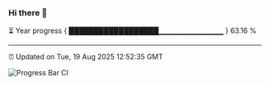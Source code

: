 ### Hi there 👋

⏳ Year progress { ██████████████████▁▁▁▁▁▁▁▁▁▁▁▁ } 63.16 %

---

⏰ Updated on Tue, 19 Aug 2025 12:52:35 GMT

![Progress Bar CI](https://github.com/DhruviPatel157/GitHub-Actions-Demo/workflows/Progress%20Bar%20CI/badge.svg)
